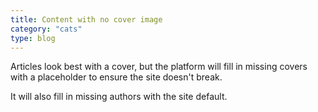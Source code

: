 ```yaml
---
title: Content with no cover image
category: "cats"
type: blog
---
```


Articles look best with a cover, but the platform will fill in missing covers with
a placeholder to ensure the site doesn't break.

It will also fill in missing authors with the site default.
